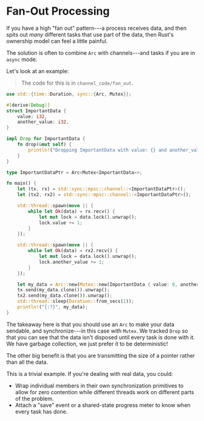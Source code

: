 # Fan-Out Processing

If you have a high "fan out" pattern---a process receives data, and then spits out *many* different tasks that use part of the data, then Rust's ownership model can feel a little painful.

The solution is often to combine `Arc` with channels---and tasks if you are in `async` mode.

Let's look at an example:

> The code for this is in `channel_code/fan_out`.

```rust
use std::{time::Duration, sync::{Arc, Mutex}};

#[derive(Debug)]
struct ImportantData {
    value: i32,
    another_value: i32,
}

impl Drop for ImportantData {
    fn drop(&mut self) {
        println!("Dropping ImportantData with value: {} and another_value: {}", self.value, self.another_value);
    }
}

type ImportantDataPtr = Arc<Mutex<ImportantData>>;

fn main() {
    let (tx, rx) = std::sync::mpsc::channel::<ImportantDataPtr>();
    let (tx2, rx2) = std::sync::mpsc::channel::<ImportantDataPtr>();

    std::thread::spawn(move || {
        while let Ok(data) = rx.recv() {
            let mut lock = data.lock().unwrap();
            lock.value += 1;
        }
    });

    std::thread::spawn(move || {
        while let Ok(data) = rx2.recv() {
            let mut lock = data.lock().unwrap();
            lock.another_value += 1;
        }
    });

    let my_data = Arc::new(Mutex::new(ImportantData { value: 0, another_value: 0 }));
    tx.send(my_data.clone()).unwrap();
    tx2.send(my_data.clone()).unwrap();
    std::thread::sleep(Duration::from_secs(1));
    println!("{:?}", my_data);
}
```

The takeaway here is that you should use an `Arc` to make your data sendable, and synchronize---in this case with `Mutex`. We tracked `Drop` so that you can see that the data isn't disposed until every task is done with it. We have garbage collection, we just prefer it to be deterministic!

The other big benefit is that you are transmitting the size of a pointer rather than all the data.

This is a trivial example. If you're dealing with real data, you could:

* Wrap individual members in their own synchronization primitives to allow for zero contention while different threads work on different parts of the problem.
* Attach a "save" event or a shared-state progress meter to know when every task has done.
